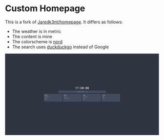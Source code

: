 # Custom Homepage

This is a fork of [Jaredk3nt/homepage](https://github.com/Jaredk3nt/homepage). It differs as follows:

- The weather is in metric
- The content is mine
- The colorscheme is [nord](https://github.com/arcticicestudio/nord)
- The search uses [duckduckgo](https://duckduckgo.com) instead of Google

![And this is what it looks like](./homepage.png)
